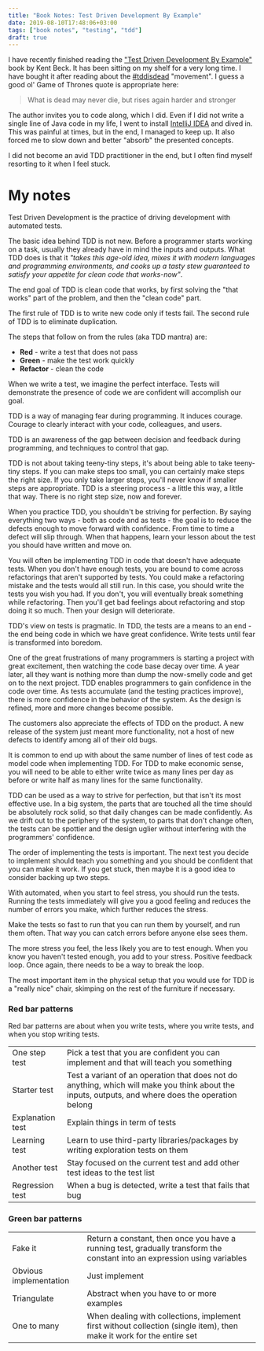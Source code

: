 ```yaml
---
title: "Book Notes: Test Driven Development By Example"
date: 2019-08-10T17:48:06+03:00
tags: ["book notes", "testing", "tdd"]
draft: true
---
```

I have recently finished reading the ["Test Driven Development By Example"](https://www.goodreads.com/book/show/387190.Test_Driven_Development) book by Kent Beck. It has been sitting on my shelf for a very long time. I have bought it after reading about the [#tddisdead](https://dhh.dk/2014/tdd-is-dead-long-live-testing.html) "movement". I guess a good ol' Game of Thrones quote is appropriate here:

> What is dead may never die, but rises again harder and stronger

The author invites you to code along, which I did. Even if I did not write a single line of Java code in my life, I went to install [IntelliJ IDEA](https://www.jetbrains.com/idea/) and dived in. This was painful at times, but in the end, I managed to keep up. It also forced me to slow down and better "absorb" the presented concepts.

I did not become an avid TDD practitioner in the end, but I often find myself resorting to it when I feel stuck.

# My notes
Test Driven Development is the practice of driving development with automated tests.

The basic idea behind TDD is not new. Before a programmer starts working on a task, usually they already have in mind the inputs and outputs. What TDD does is that it *"takes this age-old idea, mixes it with modern languages and programming environments, and cooks up a tasty stew guaranteed to satisfy your appetite for clean code that works-now"*.  

The end goal of TDD is clean code that works, by first solving the "that works" part of the problem, and then the "clean code" part.

The first rule of TDD is to write new code only if tests fail. The second rule of TDD is to eliminate duplication.

The steps that follow on from the rules (aka TDD mantra) are:

  - **Red**  - write a test that does not pass
  - **Green** - make the test work quickly
  - **Refactor** - clean the code

When we write a test, we imagine the perfect interface. Tests will demonstrate the presence of code we are confident will accomplish our goal.

TDD is a way of managing fear during programming. It induces courage. Courage to clearly interact with your code, colleagues, and users.

TDD is an awareness of the gap between decision and feedback during programming, and techniques to control that gap.

TDD is not about taking teeny-tiny steps, it's about being able to take teeny-tiny steps. If you can make steps too small, you can certainly make steps the right size. If you only take larger steps, you'll never know if smaller steps are appropriate. TDD is a steering process - a little this way, a little that way. There is no right step size, now and forever.

When you practice TDD, you shouldn't be striving for perfection. By saying everything two ways - both as code and as tests - the goal is to reduce the defects enough to move forward with confidence. From time to time a defect will slip through. When that happens, learn your lesson about the test you should have written and move on.

You will often be implementing TDD in code that doesn't have adequate tests. When you don't have enough tests, you are bound to come across refactorings that aren't supported by tests. You could make a refactoring mistake and the tests would all still run. In this case, you should write the tests you wish you had. If you don't, you will eventually break something while refactoring. Then you'll get bad feelings about refactoring and stop doing it so much. Then your design will deteriorate.

TDD's view on tests is pragmatic. In TDD, the tests are a means to an end - the end being code in which we have great confidence. Write tests until fear is transformed into boredom.

One of the great frustrations of many programmers is starting a project with great excitement, then watching the code base decay over time. A year later, all they want is nothing more than dump the now-smelly code and get on to the next project. TDD enables programmers to gain confidence in the code over time. As tests accumulate (and the testing practices improve), there is more confidence in the behavior of the system. As the design is refined, more and more changes become possible.

The customers also appreciate the effects of TDD on the product. A new release of the system just meant more functionality, not a host of new defects to identify among all of their old bugs.

It is common to end up with about the same number of lines of test code as model code when implementing TDD. For TDD to make economic sense, you will need to be able to either write twice as many lines per day as before or write half as many lines for the same functionality.

TDD can be used as a way to strive for perfection, but that isn't its most effective use. In a big system, the parts that are touched all the time should be absolutely rock solid, so that daily changes can be made confidently. As we drift out to the periphery of the system, to parts that don't change often, the tests can be spottier and the design uglier without interfering with the programmers' confidence.

 The order of implementing the tests is important. The next test you decide to implement should teach you something and you should be confident that you can make it work. If you get stuck, then maybe it is a good idea to consider backing up two steps.

With automated, when you start to feel stress, you should run the tests. Running the tests immediately will give you a good feeling and reduces the number of errors you make, which further reduces the stress.

Make the tests so fast to run that you can run them by yourself, and run them often. That way you can catch errors before anyone else sees them.

The more stress you feel, the less likely you are to test enough. When you know you haven't tested enough, you add to your stress. Positive feedback loop. Once again, there needs to be a way to break the loop.

The most important item in the physical setup that you would use for TDD is a "really nice" chair, skimping on the rest of the furniture if necessary. 


### Red bar patterns
Red bar patterns are about when you write tests, where you write tests, and when you stop writing tests.

|   |   |
|---|---|
| One step test  | Pick a test that you are confident you can implement and that will teach you something |
| Starter test | Test a variant of an operation that does not do anything, which will make you think about the inputs, outputs, and where does the operation belong |
| Explanation test  | Explain things in term of tests |
| Learning test  | Learn to use third-party libraries/packages by writing exploration tests on them |
| Another test  | Stay focused on the current test and add other test ideas to the test list |
| Regression test  | When a bug is detected, write a test that fails that bug  |

### Green bar patterns

|   |   |
|---|---|
| Fake it  | Return a constant, then once you have a running test, gradually transform the constant into an expression using variables |
| Obvious implementation | Just implement |
| Triangulate  | Abstract when you have to or more examples |
| One to many | When dealing with collections, implement first without collection (single item), then make it work for the entire set |

